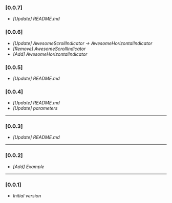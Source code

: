 ### [0.0.7]
* _[Update] README.md_

### [0.0.6]
* _[Update] AwesomeScrollIndicator -> AwesomeHorizontalIndicator_
* _[Remove] AwesomeScrollIndicator_
* _[Add] AwesomeHorizontalIndicator_

### [0.0.5]
* _[Update] README.md_

### [0.0.4]
* _[Update] README.md_
* _[Update] parameters_

--------------------------

### [0.0.3]
* _[Update] README.md_

--------------------------

### [0.0.2]
* _[Add] Example_

--------------------------

### [0.0.1]
* _Initial version_

